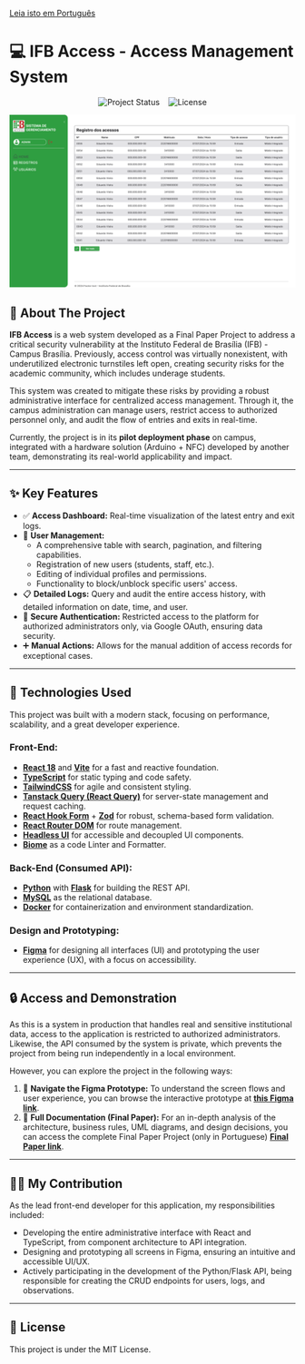 [Leia isto em Português](README.md)

# 💻 IFB Access - Access Management System

<div align="center">

  ![Project Status](https://img.shields.io/badge/Status-In%20Production%20(Pilot)-brightgreen)
  &nbsp;&nbsp;
  ![License](https://img.shields.io/badge/License-MIT-blue)

</div>

![Main_Screen](.github/tela_inicio.png)

## 🎯 About The Project

**IFB Access** is a web system developed as a Final Paper Project to address a critical security vulnerability at the Instituto Federal de Brasília (IFB) - Campus Brasília. Previously, access control was virtually nonexistent, with underutilized electronic turnstiles left open, creating security risks for the academic community, which includes underage students.

This system was created to mitigate these risks by providing a robust administrative interface for centralized access management. Through it, the campus administration can manage users, restrict access to authorized personnel only, and audit the flow of entries and exits in real-time.

Currently, the project is in its **pilot deployment phase** on campus, integrated with a hardware solution (Arduino + NFC) developed by another team, demonstrating its real-world applicability and impact.

---

## ✨ Key Features

- ✅ **Access Dashboard:** Real-time visualization of the latest entry and exit logs.
- 👤 **User Management:**
  - A comprehensive table with search, pagination, and filtering capabilities.
  - Registration of new users (students, staff, etc.).
  - Editing of individual profiles and permissions.
  - Functionality to block/unblock specific users' access.
- 📋 **Detailed Logs:** Query and audit the entire access history, with detailed information on date, time, and user.
- 🔐 **Secure Authentication:** Restricted access to the platform for authorized administrators only, via Google OAuth, ensuring data security.
- ➕ **Manual Actions:** Allows for the manual addition of access records for exceptional cases.

---

## 🚀 Technologies Used

This project was built with a modern stack, focusing on performance, scalability, and a great developer experience.

### **Front-End:**

- [**React 18**](https://reactjs.org/) and [**Vite**](https://vitejs.dev/) for a fast and reactive foundation.
- [**TypeScript**](https://www.typescriptlang.org/) for static typing and code safety.
- [**TailwindCSS**](https://tailwindcss.com/) for agile and consistent styling.
- [**Tanstack Query (React Query)**](https://tanstack.com/query/latest) for server-state management and request caching.
- [**React Hook Form**](https://react-hook-form.com/) + [**Zod**](https://zod.dev/) for robust, schema-based form validation.
- [**React Router DOM**](https://reactrouter.com/) for route management.
- [**Headless UI**](https://headlessui.com/) for accessible and decoupled UI components.
- [**Biome**](https://biomejs.dev/) as a code Linter and Formatter.

### **Back-End (Consumed API):**

- [**Python**](https://www.python.org/) with [**Flask**](https://flask.palletsprojects.com/) for building the REST API.
- [**MySQL**](https://www.mysql.com/) as the relational database.
- [**Docker**](https://www.docker.com/) for containerization and environment standardization.

### **Design and Prototyping:**

- [**Figma**](https://www.figma.com/) for designing all interfaces (UI) and prototyping the user experience (UX), with a focus on accessibility.

---

## 🔒 Access and Demonstration

As this is a system in production that handles real and sensitive institutional data, access to the application is restricted to authorized administrators. Likewise, the API consumed by the system is private, which prevents the project from being run independently in a local environment.

However, you can explore the project in the following ways:

1. 🎨 **Navigate the Figma Prototype:** To understand the screen flows and user experience, you can browse the interactive prototype at [**this Figma link**](https://www.figma.com/design/h2xJaeMbgAyK7AmNMaASMi/SISTEMA-DE-GERENCIAMENTO?node-id=711-3076&t=URKIkJws3xKQMA5K-1).
2. 📄 **Full Documentation (Final Paper):** For an in-depth analysis of the architecture, business rules, UML diagrams, and design decisions, you can access the complete Final Paper Project (only in Portuguese) [**Final Paper link**](https://drive.google.com/file/d/1I4WpQSBKHscXVN-tE9vuQD_y5p1S2qO0/view?usp=sharing).

---

## 👨‍💻 My Contribution

As the lead front-end developer for this application, my responsibilities included:

- Developing the entire administrative interface with React and TypeScript, from component architecture to API integration.
- Designing and prototyping all screens in Figma, ensuring an intuitive and accessible UI/UX.
- Actively participating in the development of the Python/Flask API, being responsible for creating the CRUD endpoints for users, logs, and observations.

---

## 📝 License

This project is under the MIT License.
